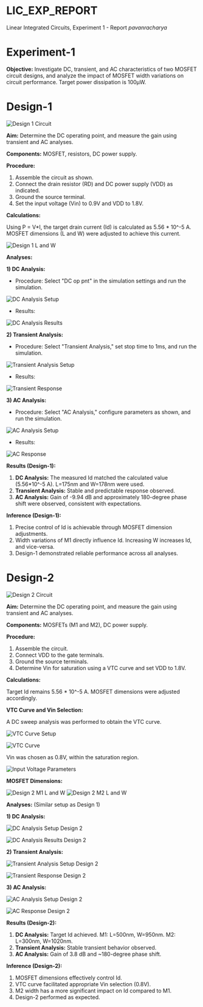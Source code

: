 # LIC_EXP_REPORT
Linear Integrated Circuits, Experiment 1 - Report                                                                                                                     *_pavanracharya_*

# Experiment-1

**Objective:** Investigate DC, transient, and AC characteristics of two MOSFET circuit designs, and analyze the impact of MOSFET width variations on circuit performance.  Target power dissipation is 100µW.

# Design-1

![Design 1 Circuit](https://github.com/user-attachments/assets/0b661ae7-5761-4b9b-bd75-93c0fc60eabb)

**Aim:** Determine the DC operating point, and measure the gain using transient and AC analyses.

**Components:** MOSFET, resistors, DC power supply.

**Procedure:**

1. Assemble the circuit as shown.
2. Connect the drain resistor (RD) and DC power supply (VDD) as indicated.
3. Ground the source terminal.
4. Set the input voltage (Vin) to 0.9V and VDD to 1.8V.

**Calculations:**

Using P = V*I, the target drain current (Id) is calculated as 5.56 * 10^-5 A.  MOSFET dimensions (L and W) were adjusted to achieve this current.

![Design 1 L and W](https://github.com/user-attachments/assets/109d353f-a954-4e08-b8d1-603ea40ea67c)

**Analyses:**

**1) DC Analysis:**

*   Procedure: Select "DC op pnt" in the simulation settings and run the simulation.

![DC Analysis Setup](https://github.com/user-attachments/assets/8dbd733e-f0a2-4165-8a8e-ebee3b28ace2)

*   Results:

![DC Analysis Results](https://github.com/user-attachments/assets/22bca609-a67e-4459-aa60-e584eb189442)

**2) Transient Analysis:**

*   Procedure: Select "Transient Analysis," set stop time to 1ms, and run the simulation.

![Transient Analysis Setup](https://github.com/user-attachments/assets/e43f0303-c135-4a82-bc71-12e6ae6000b9)

*   Results:

![Transient Response](https://github.com/user-attachments/assets/87da114b-e8f6-4981-823f-d8a504316454)

**3) AC Analysis:**

*   Procedure: Select "AC Analysis," configure parameters as shown, and run the simulation.

![AC Analysis Setup](https://github.com/user-attachments/assets/f67f362a-312c-45c6-869a-bd410a0e133a)

*   Results:

![AC Response](https://github.com/user-attachments/assets/b4141a4f-8031-4fb8-b5a9-40fe35f9c590)

**Results (Design-1):**

1.  **DC Analysis:** The measured Id matched the calculated value (5.56*10^-5 A).  L=175nm and W=178nm were used.
2.  **Transient Analysis:**  Stable and predictable response observed.
3.  **AC Analysis:**  Gain of -9.94 dB and approximately 180-degree phase shift were observed, consistent with expectations.

**Inference (Design-1):**

1.  Precise control of Id is achievable through MOSFET dimension adjustments.
2.  Width variations of M1 directly influence Id. Increasing W increases Id, and vice-versa.
3.  Design-1 demonstrated reliable performance across all analyses.

# Design-2

![Design 2 Circuit](https://github.com/user-attachments/assets/59e297de-ed5d-426c-8e40-92aee8d3e793)

**Aim:**  Determine the DC operating point, and measure the gain using transient and AC analyses.

**Components:** MOSFETs (M1 and M2), DC power supply.

**Procedure:**

1.  Assemble the circuit.
2.  Connect VDD to the gate terminals.
3.  Ground the source terminals.
4.  Determine Vin for saturation using a VTC curve and set VDD to 1.8V.

**Calculations:**

Target Id remains 5.56 * 10^-5 A.  MOSFET dimensions were adjusted accordingly.

**VTC Curve and Vin Selection:**

A DC sweep analysis was performed to obtain the VTC curve.

![VTC Curve Setup](https://github.com/user-attachments/assets/b26e13fb-57be-4522-8e21-9b4730448512)

![VTC Curve](https://github.com/user-attachments/assets/abddb50e-8287-42ad-9dcc-fc4e29b37ff7)

Vin was chosen as 0.8V, within the saturation region.

![Input Voltage Parameters](https://github.com/user-attachments/assets/f60a3923-74f3-4b7b-8bd2-f000b36797cf)

**MOSFET Dimensions:**

![Design 2 M1 L and W](https://github.com/user-attachments/assets/2197048a-07ff-4819-ae53-b6f496449d35)
![Design 2 M2 L and W](https://github.com/user-attachments/assets/a2eae298-1edc-49bc-a925-278ec1eee622)

**Analyses:** (Similar setup as Design 1)

**1) DC Analysis:**

![DC Analysis Setup Design 2](https://github.com/user-attachments/assets/fe699e4e-be59-4a89-a524-8d88a54555c4)

![DC Analysis Results Design 2](https://github.com/user-attachments/assets/dded314a-ede4-45dd-aa51-d8a5251a6ec2)

**2) Transient Analysis:**

![Transient Analysis Setup Design 2](https://github.com/user-attachments/assets/c3faea32-8fd7-4cdb-9d7b-0b454f8d626b)

![Transient Response Design 2](https://github.com/user-attachments/assets/7d25b588-1dd1-406c-98cd-8fa4fc5c6163)

**3) AC Analysis:**

![AC Analysis Setup Design 2](https://github.com/user-attachments/assets/80e2d1d3-f2f6-4ce8-b26e-0a803006303a)

![AC Response Design 2](https://github.com/user-attachments/assets/e24ddc06-ca3f-41da-b214-6e012222aa04)

**Results (Design-2):**

1.  **DC Analysis:**  Target Id achieved. M1: L=500nm, W=950nm. M2: L=300nm, W=1020nm.
2.  **Transient Analysis:** Stable transient behavior observed.
3.  **AC Analysis:** Gain of 3.8 dB and ~180-degree phase shift.

**Inference (Design-2):**

1.  MOSFET dimensions effectively control Id.
2.  VTC curve facilitated appropriate Vin selection (0.8V).
3.  M2 width has a more significant impact on Id compared to M1.
4.  Design-2 performed as expected.
